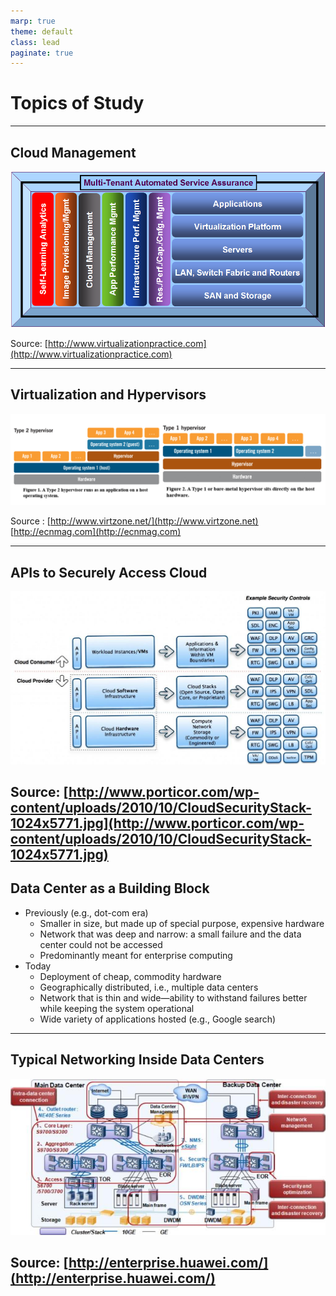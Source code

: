 ```yaml
---
marp: true
theme: default
class: lead
paginate: true
---
```


# Topics of Study

---

## Cloud Management


![image](./page44_img3.png)

Source: [http://www.virtualizationpractice.com](http://www.virtualizationpractice.com)

---

## Virtualization and Hypervisors


![Virtualization.png](./Virtualization.png)


Source : [http://www.virtzone.net/](http://www.virtzone.net)
[http://ecnmag.com](http://ecnmag.com)

---

## APIs to Securely Access Cloud


![image](./page46_img3.jpeg)

Source: [http://www.porticor.com/wp-content/uploads/2010/10/CloudSecurityStack-1024x5771.jpg](http://www.porticor.com/wp-content/uploads/2010/10/CloudSecurityStack-1024x5771.jpg)
---

## Data Center as a Building Block

- Previously (e.g., dot-com era)
    - Smaller in size, but made up of special purpose, expensive hardware
    - Network that was deep and narrow: a small failure and the data center
    could not be accessed
    - Predominantly meant for enterprise computing
- Today
    - Deployment of cheap, commodity hardware
    - Geographically distributed, i.e., multiple data centers
    - Network that is thin and wide—ability to withstand failures better while
    keeping the system operational
    - Wide variety of applications hosted (e.g., Google search)

---

## Typical Networking Inside Data Centers


![image](./page48_img3.jpeg)

Source: [http://enterprise.huawei.com/](http://enterprise.huawei.com/)
---